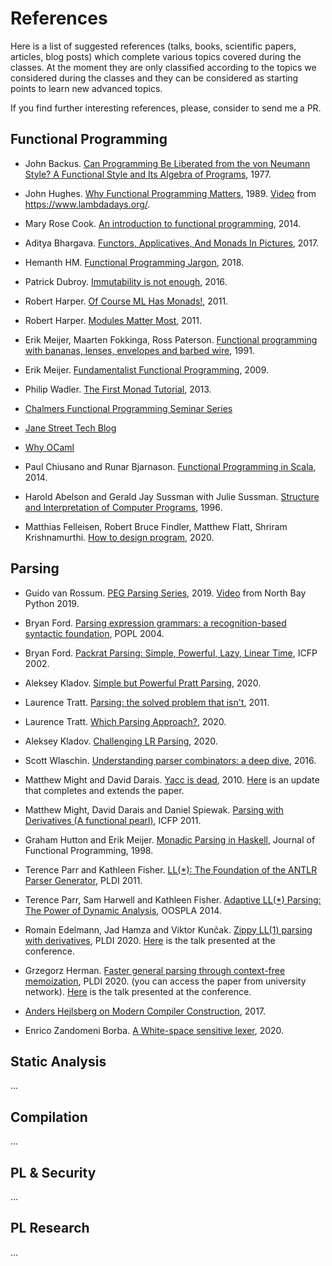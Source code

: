 # References

Here is a list of suggested references (talks, books, scientific papers, articles, blog posts) which complete various topics covered during the classes.
At the moment they are only classified according to the topics we considered during the classes and they can be considered as starting points to learn new advanced topics.

If you find further interesting references, please, consider to send me a PR.

## Functional Programming
- John Backus. [Can Programming Be Liberated from the von
Neumann Style? A Functional Style and Its Algebra of Programs](https://www.thocp.net/biographies/papers/backus_turingaward_lecture.pdf), 1977.

- John Hughes. [Why Functional Programming Matters](http://www.cse.chalmers.se/~rjmh/Papers/whyfp.html), 1989. [Video](https://www.youtube.com/watch?v=1qBHf8DrWR8) from https://www.lambdadays.org/.  

- Mary Rose Cook. [An introduction to functional programming](https://codewords.recurse.com/issues/one/an-introduction-to-functional-programming), 2014.

- Aditya Bhargava. [Functors, Applicatives, And Monads In Pictures](https://adit.io/posts/2013-04-17-functors,_applicatives,_and_monads_in_pictures.html), 2017.

- Hemanth HM. [Functional Programming Jargon](https://functional.works-hub.com/learn/Functional-Programming-Jargon), 2018.

- Patrick Dubroy. [Immutability is not enough](https://codewords.recurse.com/issues/six/immutability-is-not-enough), 2016.

- Robert Harper. [Of Course ML Has Monads!](https://existentialtype.wordpress.com/2011/05/01/of-course-ml-has-monads/), 2011.

- Robert Harper. [Modules Matter Most](https://existentialtype.wordpress.com/2011/04/16/modules-matter-most/), 2011.

- Erik Meijer, Maarten Fokkinga, Ross Paterson. [Functional programming with bananas, lenses, envelopes and barbed wire](https://link.springer.com/chapter/10.1007%2F3540543961_7), 1991.

- Erik Meijer. [Fundamentalist Functional Programming](https://www.youtube.com/watch?v=UuamC0T3hv8), 2009.

- Philip Wadler. [The First Monad Tutorial](https://www.youtube.com/watch?v=yjmKMhJOJos), 2013.

- [Chalmers Functional Programming Seminar Series](https://www.youtube.com/channel/UCiGOzKde1rlvzEB7J73gvrQ/videos)

- [Jane Street Tech Blog](https://blog.janestreet.com/)
- [Why OCaml](https://www.youtube.com/watch?v=v1CmGbOGb2I)

- Paul Chiusano and Runar Bjarnason. [Functional Programming in Scala](https://www.manning.com/books/functional-programming-in-scala), 2014. 

- Harold Abelson and Gerald Jay Sussman with Julie Sussman. [Structure and Interpretation of Computer Programs](https://mitpress.mit.edu/sites/default/files/sicp/full-text/book/book.html), 1996.

- Matthias Felleisen, Robert Bruce Findler, Matthew Flatt, Shriram Krishnamurthi. [How to design program](https://htdp.org/), 2020.

## Parsing

- Guido van Rossum. [PEG Parsing Series](https://medium.com/@gvanrossum_83706/peg-parsing-series-de5d41b2ed60), 2019.
  [Video](https://www.youtube.com/watch?v=QppWTvh7_sI) from North Bay Python 2019.

- Bryan Ford. [Parsing expression grammars: a recognition-based syntactic foundation](https://pdos.csail.mit.edu/papers/parsing:popl04.pdf), POPL 2004.

- Bryan Ford. [Packrat Parsing: Simple, Powerful, Lazy, Linear Time](https://bford.info/pub/lang/packrat-icfp02.pdf), ICFP 2002. 

- Aleksey Kladov. [Simple but Powerful Pratt Parsing](https://matklad.github.io/2020/04/13/simple-but-powerful-pratt-parsing.html), 2020.

- Laurence Tratt. [Parsing: the solved problem that isn't](https://tratt.net/laurie/blog/entries/parsing_the_solved_problem_that_isnt.html), 2011.

- Laurence Tratt. [Which Parsing Approach?](https://tratt.net/laurie/blog/entries/which_parsing_approach.html), 2020.

- Aleksey Kladov. [Challenging LR Parsing](https://rust-analyzer.github.io/blog/2020/09/16/challeging-LR-parsing.html), 2020.

- Scott Wlaschin. [Understanding parser combinators: a deep dive](https://www.youtube.com/watch?v=RDalzi7mhdY), 2016.

- Matthew Might and David Darais. [Yacc is dead](https://arxiv.org/abs/1010.5023), 2010. [Here](http://matt.might.net/articles/parsing-with-derivatives/) is an update that completes and extends the paper. 

- Matthew Might, David Darais and Daniel Spiewak. [Parsing with Derivatives (A functional pearl)](http://matt.might.net/papers/might2011derivatives.pdf), ICFP 2011.

- Graham Hutton and Erik Meijer. [Monadic Parsing in Haskell](http://www.cs.nott.ac.uk/~pszgmh/pearl.pdf), Journal of Functional Programming, 1998.

- Terence Parr and Kathleen Fisher. [LL(*): The Foundation of the ANTLR Parser Generator](https://www.antlr.org/papers/LL-star-PLDI11.pdf), PLDI 2011.

- Terence Parr, Sam Harwell and Kathleen Fisher. [Adaptive LL(*) Parsing: The Power of Dynamic Analysis](https://www.antlr.org/papers/allstar-techreport.pdf), OOSPLA 2014.

- Romain Edelmann, Jad  Hamza and Viktor Kunčak. [Zippy LL(1) parsing with derivatives](https://arxiv.org/pdf/1911.12737.pdf), PLDI 2020. [Here](https://www.youtube.com/watch?v=uUyyp6Lv4b8) is the talk presented at the conference.

- Grzegorz Herman. [Faster general parsing through context-free memoization](https://dl.acm.org/doi/abs/10.1145/3385412.3386032), PLDI 2020. (you can access the paper from university network). [Here](https://www.youtube.com/watch?v=pqwT3eqrAJc) is the talk presented at the conference.

- [Anders Hejlsberg on Modern Compiler Construction](https://www.youtube.com/watch?v=wSdV1M7n4gQ), 2017.

- Enrico Zandomeni Borba. [A White-space sensitive lexer](https://ezb.io/thoughts/programming/myth_lang/myth_lang_2.html), 2020.


## Static Analysis
...

## Compilation
...

## PL & Security
...

## PL Research
...